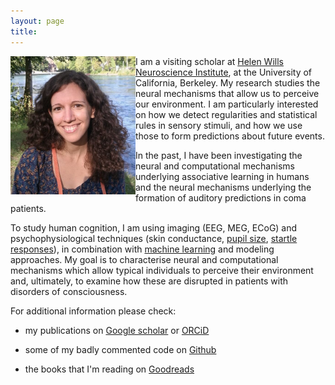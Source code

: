 ```yaml
---
layout: page
title: 
---
```



<p>
	<img src="/assets/img/TzovaraAthina_Picture.jpg" alt="Smiley face" width="200" align="left"/> 
	
I am a visiting scholar at <a href = "http://neuroscience.berkeley.edu/">Helen Wills Neuroscience Institute</a>, at the University of California, Berkeley. My research studies the neural mechanisms that allow us to perceive our environment. I am particularly interested on how we detect regularities and statistical rules in sensory stimuli, and how we use those to form predictions about future events. 
</p>
In the past, I have been investigating the neural and computational mechanisms underlying associative learning in humans and the neural mechanisms underlying the formation of auditory predictions in coma patients.

To study human cognition, I am using imaging (EEG, MEG, ECoG) and psychophysiological techniques (skin conductance, <a href = "http://onlinelibrary.wiley.com/doi/10.1111/psyp.12801/full">pupil size</a>, <a href = "http://onlinelibrary.wiley.com/doi/10.1111/psyp.12775/full">startle responses</a>), in combination with <a href = "http://www.sciencedirect.com/science/article/pii/S0031320311001440">machine learning</a> and modeling approaches. My goal is to characterise neural and computational mechanisms which allow typical individuals to perceive their environment and, ultimately, to examine how these are disrupted in patients with disorders of consciousness.

For additional information please check:

* my publications on <a href = "https://scholar.google.ch/citations?user=XdOdIKYAAAAJ&hl=en">Google scholar</a> or 
			<a href = "http://orcid.org/0000-0002-7588-1418?lang=en">ORCiD</a>
			
* some of my badly commented code on <a href = "https://github.com/aath0">Github</a>

* the books that I'm reading on <a href = "https://www.goodreads.com/user/show/3614063-athina">Goodreads</a>




